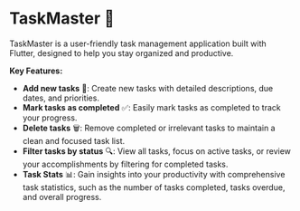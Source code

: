 # TaskMaster 🎯

TaskMaster is a user-friendly task management application built with Flutter, designed to help you stay organized and productive. 

**Key Features:**

* **Add new tasks** 📝: Create new tasks with detailed descriptions, due dates, and priorities.
* **Mark tasks as completed** ✅: Easily mark tasks as completed to track your progress.
* **Delete tasks** 🗑️: Remove completed or irrelevant tasks to maintain a clean and focused task list.
* **Filter tasks by status** 🔍: View all tasks, focus on active tasks, or review your accomplishments by filtering for completed tasks.
* **Task Stats** 📊: Gain insights into your productivity with comprehensive task statistics, such as the number of tasks completed, tasks overdue, and overall progress.